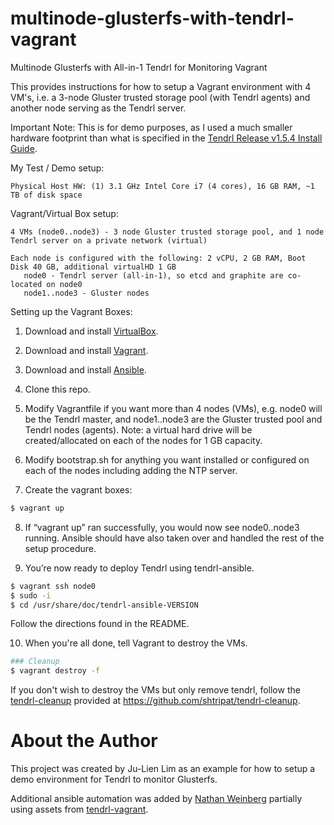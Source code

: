 # multinode-glusterfs-with-tendrl-vagrant
Multinode Glusterfs with All-in-1 Tendrl for Monitoring Vagrant 

This provides instructions for how to setup a Vagrant environment with 4 VM's, i.e. a 3-node Gluster trusted storage pool (with Tendrl agents) and another node serving as the Tendrl server.  

Important Note: This is for demo purposes, as I used a much smaller hardware footprint than what is specified in the [Tendrl Release v1.5.4 Install Guide](https://github.com/Tendrl/documentation/wiki/Tendrl-release-v1.5.4-(install-guide)).

My Test / Demo setup:

``` Physical host
Physical Host HW: (1) 3.1 GHz Intel Core i7 (4 cores), 16 GB RAM, ~1 TB of disk space
```

Vagrant/Virtual Box setup:

``` VM setup
4 VMs (node0..node3) - 3 node Gluster trusted storage pool, and 1 node Tendrl server on a private network (virtual)
      
Each node is configured with the following: 2 vCPU, 2 GB RAM, Boot Disk 40 GB, additional virtualHD 1 GB
   node0 - Tendrl server (all-in-1), so etcd and graphite are co-located on node0
   node1..node3 - Gluster nodes
```

Setting up the Vagrant Boxes:

1. Download and install [VirtualBox](https://www.virtualbox.org/wiki/Downloads).

2. Download and install [Vagrant](http://www.vagrantup.com/downloads.html).

3. Download and install [Ansible](https://github.com/ansible/ansible).

4. Clone this repo.

5. Modify Vagrantfile if you want more than 4 nodes (VMs), e.g. node0 will be the Tendrl master, and node1..node3 are the Gluster trusted pool and Tendrl nodes (agents).  Note: a virtual hard drive will be created/allocated on each of the nodes for 1 GB capacity.

6. Modify bootstrap.sh for anything you want installed or configured on each of the nodes including adding the NTP server.

7. Create the vagrant boxes:
```bash
$ vagrant up
```

8. If “vagrant up” ran successfully, you would now see node0..node3 running. Ansible should have also taken over and handled the rest of the setup procedure.

9. You’re now ready to deploy Tendrl using tendrl-ansible.

```bash
$ vagrant ssh node0
$ sudo -i
$ cd /usr/share/doc/tendrl-ansible-VERSION
```
Follow the directions found in the README.

10. When you're all done, tell Vagrant to destroy the VMs.

```bash
### Cleanup
$ vagrant destroy -f
```

If you don't wish to destroy the VMs but only remove tendrl, follow the [tendrl-cleanup](https://github.com/shtripat/tendrl-cleanup) provided at https://github.com/shtripat/tendrl-cleanup.


# About the Author
This project was created by Ju-Lien Lim as an example for how to setup a demo environment for Tendrl to monitor Glusterfs.

Additional ansible automation was added by [Nathan Weinberg](https://github.com/nathan-weinberg) partially using assets from [tendrl-vagrant](https://github.com/Tendrl/tendrl-vagrant).
